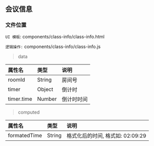 ## 会议信息

### 文件位置

`UI 模板`: components/class-info/class-info.html

`逻辑操作:` components/class-info/class-info.js

> data

|  属性名      | 类型     | 说明     |
| :---------- | :------- | :------- |
| roomId |  String | 房间号 |
| timer |  Object | 倒计时 |
| timer.time |  Number | 倒计时时间 |

> computed

|  属性名      | 类型     | 说明     |
| :---------- | :------- | :------- |
| formatedTime |  String | 格式化后的时间, 格式如: 02:09:29 |